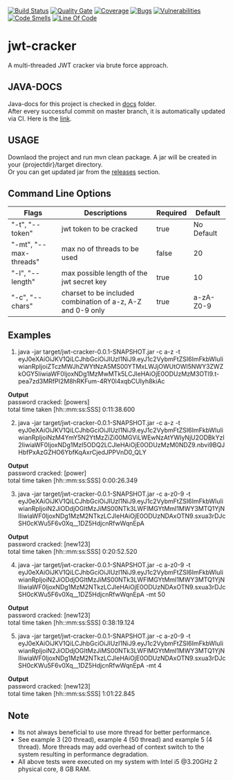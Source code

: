 [![Build Status](https://travis-ci.com/hemantsonu20/jwt-cracker.svg?branch=master)](https://travis-ci.com/hemantsonu20/jwt-cracker)
[![Quality Gate](https://sonarcloud.io/api/project_badges/measure?project=com.github.hemantsonu20%3Ajwt-cracker&metric=alert_status)](https://sonarcloud.io/dashboard?id=com.github.hemantsonu20%3Ajwt-cracker)
[![Coverage](https://sonarcloud.io/api/project_badges/measure?project=com.github.hemantsonu20%3Ajwt-cracker&metric=coverage)](https://sonarcloud.io/dashboard?id=com.github.hemantsonu20%3Ajwt-cracker)
[![Bugs](https://sonarcloud.io/api/project_badges/measure?project=com.github.hemantsonu20%3Ajwt-cracker&metric=bugs)](https://sonarcloud.io/dashboard?id=com.github.hemantsonu20%3Ajwt-cracker)
[![Vulnerabilities](https://sonarcloud.io/api/project_badges/measure?project=com.github.hemantsonu20%3Ajwt-cracker&metric=vulnerabilities)](https://sonarcloud.io/dashboard?id=com.github.hemantsonu20%3Ajwt-cracker)
[![Code Smells](https://sonarcloud.io/api/project_badges/measure?project=com.github.hemantsonu20%3Ajwt-cracker&metric=code_smells)](https://sonarcloud.io/dashboard?id=com.github.hemantsonu20%3Ajwt-cracker)
[![Line Of Code](https://sonarcloud.io/api/project_badges/measure?project=com.github.hemantsonu20%3Ajwt-cracker&metric=ncloc)](https://sonarcloud.io/dashboard?id=com.github.hemantsonu20%3Ajwt-cracker)

# jwt-cracker
A multi-threaded JWT cracker via brute force approach.

## JAVA-DOCS
Java-docs for this project is checked in [docs](/docs/apidocs) folder.  
After every successful commit on master branch, it is automatically updated via CI.  Here is the [link](https://hemantsonu20.github.io/jwt-cracker/apidocs/).  

## USAGE
Downlaod the project and run mvn clean package. A jar will be created in your {projectdir}/target directory.  
Or you can get updated jar from the [releases](https://github.com/hemantsonu20/jwt-cracker/releases) section.  

## Command Line Options
| Flags                   | Descriptions                                                | Required | Default    |
| ---------------------   |-------------                                                | -----    | --------   |  
| "-t", "--token"         | jwt token to be cracked                                     | true     | No Default |  
| "-mt", "--max-threads"  | max no of threads to be used                                | false    | 20         |  
| "-l", "--length"        | max possible length of the jwt secret key                   | true     | 10         |  
| "-c", "--chars"         | charset to be included combination of a-z, A-Z and 0-9 only | true     | a-zA-Z0-9  |  

## Examples
1. java -jar target/jwt-cracker-0.0.1-SNAPSHOT.jar -c a-z -t eyJ0eXAiOiJKV1QiLCJhbGciOiJIUzI1NiJ9.eyJ1c2VybmFtZSI6ImFkbWluIiwianRpIjoiZTczMWJhZWYtNzA5MS00YTMxLWJjOWUtOWI5NWY3ZWZkOGY5IiwiaWF0IjoxNDg1MzMwMTk5LCJleHAiOjE0ODUzMzM3OTl9.t-pea7zd3MRfPI2M8hRKFum-4RY0l4xqbCUIyh8kiAc
 
 **Output**<br/>
 password cracked: [powers]<br/>
 total time taken [hh::mm:ss:SSS] 0:11:38.600
 
2. java -jar target/jwt-cracker-0.0.1-SNAPSHOT.jar -c a-z -t eyJ0eXAiOiJKV1QiLCJhbGciOiJIUzI1NiJ9.eyJ1c2VybmFtZSI6ImFkbWluIiwianRpIjoiNzM4YmY5N2YtMzZiZi00MGViLWEwNzAtYWIyNjU2ODBkYzI2IiwiaWF0IjoxNDg1MzI5ODQ2LCJleHAiOjE0ODUzMzM0NDZ9.nbvi9BQJHbfPxAzGZHO6YbfKqAxrCjedJPPVnD0_QLY
 
 **Output**<br/>
 password cracked: [power]<br/>
 total time taken [hh::mm:ss:SSS] 0:00:26.349
 
3. java -jar target/jwt-cracker-0.0.1-SNAPSHOT.jar -c a-z0-9 -t eyJ0eXAiOiJKV1QiLCJhbGciOiJIUzI1NiJ9.eyJ1c2VybmFtZSI6ImFkbWluIiwianRpIjoiN2JiODdjOGItMzJiMS00NTk3LWFlMGYtMmI1MWY3MTQ1YjNlIiwiaWF0IjoxNDg1MzM2NTkzLCJleHAiOjE0ODUzNDAxOTN9.sxua3rDJcSH0cKWu5F6v0Xq__1DZ5HdjcnRfwWqnEpA

 **Output**<br/>
 password cracked: [new123]<br/>
 total time taken [hh::mm:ss:SSS] 0:20:52.520
 
4. java -jar target/jwt-cracker-0.0.1-SNAPSHOT.jar -c a-z0-9 -t eyJ0eXAiOiJKV1QiLCJhbGciOiJIUzI1NiJ9.eyJ1c2VybmFtZSI6ImFkbWluIiwianRpIjoiN2JiODdjOGItMzJiMS00NTk3LWFlMGYtMmI1MWY3MTQ1YjNlIiwiaWF0IjoxNDg1MzM2NTkzLCJleHAiOjE0ODUzNDAxOTN9.sxua3rDJcSH0cKWu5F6v0Xq__1DZ5HdjcnRfwWqnEpA -mt 50

 **Output**<br/>
 password cracked: [new123]<br/>
 total time taken [hh::mm:ss:SSS] 0:38:19.124
 
5. java -jar target/jwt-cracker-0.0.1-SNAPSHOT.jar -c a-z0-9 -t eyJ0eXAiOiJKV1QiLCJhbGciOiJIUzI1NiJ9.eyJ1c2VybmFtZSI6ImFkbWluIiwianRpIjoiN2JiODdjOGItMzJiMS00NTk3LWFlMGYtMmI1MWY3MTQ1YjNlIiwiaWF0IjoxNDg1MzM2NTkzLCJleHAiOjE0ODUzNDAxOTN9.sxua3rDJcSH0cKWu5F6v0Xq__1DZ5HdjcnRfwWqnEpA -mt 4

 **Output**<br/>
 password cracked: [new123]<br/>
 total time taken [hh::mm:ss:SSS] 1:01:22.845
 
## Note
* Its not always beneficial to use more thread for better performance.
* See example 3 (20 thread), example 4 (50 thread) and example 5 (4 thread). More threads may add overhead of context switch to the system resulting in performance degradation.
* All above tests were executed on my system with Intel i5 @3.20GHz 2 physical core, 8 GB RAM.
